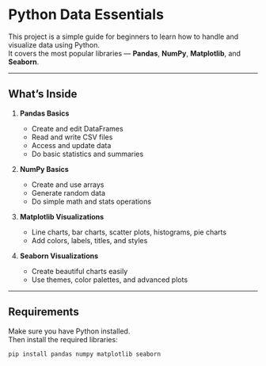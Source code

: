 # Python Data Essentials

This project is a simple guide for beginners to learn how to handle and visualize data using Python.  
It covers the most popular libraries — **Pandas**, **NumPy**, **Matplotlib**, and **Seaborn**.

---

## What’s Inside
1. **Pandas Basics**
   - Create and edit DataFrames
   - Read and write CSV files
   - Access and update data
   - Do basic statistics and summaries

2. **NumPy Basics**
   - Create and use arrays
   - Generate random data
   - Do simple math and stats operations

3. **Matplotlib Visualizations**
   - Line charts, bar charts, scatter plots, histograms, pie charts
   - Add colors, labels, titles, and styles

4. **Seaborn Visualizations**
   - Create beautiful charts easily
   - Use themes, color palettes, and advanced plots

---

## Requirements
Make sure you have Python installed.  
Then install the required libraries:
```bash
pip install pandas numpy matplotlib seaborn

